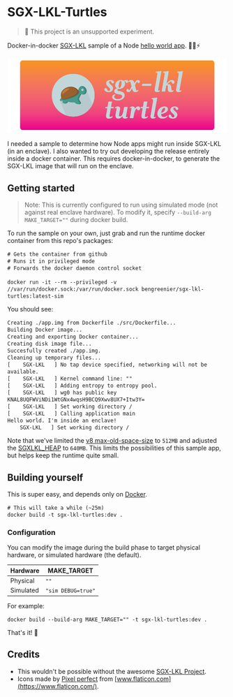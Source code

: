 # SGX-LKL-Turtles

> 🚨 This project is an unsupported experiment.

Docker-in-docker [SGX-LKL](https://github.com/lsds/sgx-lkl) sample of a Node [hello world app](./src). 🧙‍📦⚡

![Project Header](./.github/header.png)

I needed a sample to determine how Node apps might run inside SGX-LKL (in an enclave). I also wanted to try out
developing the release entirely inside a docker container. This requires docker-in-docker, to generate the SGX-LKL
image that will run on the enclave.

## Getting started

> Note: This is currently configured to run using simulated mode (not against real enclave hardware). To modify it, specify `--build-arg MAKE_TARGET=""` during docker build.

To run the sample on your own, just grab and run the runtime docker container from this repo's packages:

```
# Gets the container from github
# Runs it in privileged mode
# Forwards the docker daemon control socket

docker run -it --rm --privileged -v //var/run/docker.sock:/var/run/docker.sock bengreenier/sgx-lkl-turtles:latest-sim
```

You should see:

```
Creating ./app.img from Dockerfile ./src/Dockerfile...
Building Docker image...
Creating and exporting Docker container...
Creating disk image file...
Succesfully created ./app.img.
Cleaning up temporary files...
[    SGX-LKL   ] No tap device specified, networking will not be available.
[    SGX-LKL   ] Kernel command line: ""
[    SGX-LKL   ] Adding entropy to entropy pool.
[    SGX-LKL   ] wg0 has public key KNAL8UQFWViNDi1WtGNx4wqsH9BCQ9Xwv8UX7+Itw3Y=
[    SGX-LKL   ] Set working directory /
[    SGX-LKL   ] Calling application main
Hello world. I'm inside an enclave!
    SGX-LKL   ] Set working directory /
```

Note that we've limited the [v8 max-old-space-size](https://stackoverflow.com/a/48392705) to `512MB` and adjusted the [SGXLKL_HEAP](https://github.com/lsds/sgx-lkl/blob/master/src/main/sgxlkl_run.c#L232) to `640MB`. This limits the possibilities of this sample app, but helps keep the runtime quite small.

## Building yourself

This is super easy, and depends only on [Docker](https://hub.docker.com).

```
# This will take a while (~25m)
docker build -t sgx-lkl-turtles:dev .
```

### Configuration

You can modify the image during the build phase to target physical hardware, or simulated hardware (the default). 

| Hardware    | MAKE_TARGET       |
| ----------- | ----------------- |
| Physical    | `""`              |
| Simulated   | `"sim DEBUG=true"`|

For example:

```
docker build --build-arg MAKE_TARGET="" -t sgx-lkl-turtles:dev .
```

That's it! 🎉

## Credits

+ This wouldn't be possible without the awesome [SGX-LKL Project](https://github.com/lsds/sgx-lkl).
+ Icons made by [Pixel perfect](https://www.flaticon.com/authors/pixel-perfect) from [www.flaticon.com](https://www.flaticon.com/).

